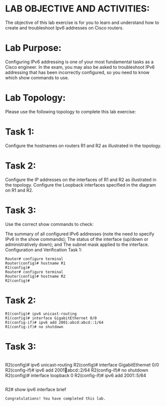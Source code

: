 # LAB OBJECTIVE AND ACTIVITIES:
The objective of this lab exercise is for you to learn and understand how to create and troubleshoot Ipv6 addresses on Cisco routers.

# Lab Purpose:
Configuring IPv6 addressing is one of your most fundamental tasks as a Cisco engineer. In the exam, you may also be asked to troubleshoot IPv6 addressing that has been incorrectly configured, so you need to know which show commands to use.

# Lab Topology:
Please use the following topology to complete this lab exercise:

# Task 1:
Configure the hostnames on routers R1 and R2 as illustrated in the topology.

# Task 2:
Configure the IP addresses on the interfaces of R1 and R2 as illustrated in the topology. Configure the Loopback interfaces specified in the diagram on R1 and R2.

# Task 3:
Use the correct show commands to check:

The summary of all configured IPv6 addresses (note the need to specify IPv6 in the show commands);
The status of the interface (up/down or administratively down); and
The subnet mask applied to the interface.
Configuration and Verification
Task 1:  
~~~
Router# configure terminal
Router(config)# hostname R1
R1(config)#
Router# configure terminal
Router(config)# hostname R2
R2(config)#
~~~
# Task 2:
~~~
R1(config)# ipv6 unicast-routing
R1(config)# interface GigabitEthernet 0/0
R1(config-if)# ipv6 add 2001:abcd:abcd::1/64
R1(config-if)# no shutdown
~~~
# Task 3:
~~~
~~~
R2(config)# ipv6 unicast-routing
R2(config)# interface GigabitEthernet 0/0
R2(config-if)# ipv6 add 2001:abcd:abcd::2/64
R2(config-if)# no shutdown
R2(config)# interface loopback 0
R2(config-if)# ipv6 add 2001::5/64
~~~
~~~
R2# show ipv6 interface brief 
~~~
Congratulations! You have completed this lab.
